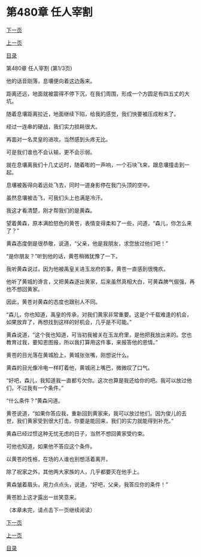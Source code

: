 <h1>第480章   任人宰割</h1>
            <div><p><a href="./1438_%E7%AC%AC480%E7%AB%A0_%E4%BB%BB%E4%BA%BA%E5%AE%B0%E5%89%B2.md">下一页</a></p><p><a href="./1436_%E7%AC%AC479%E7%AB%A0_%E9%B1%BC%E6%AD%BB%E7%BD%91%E7%A0%B4.md">上一页</a></p><p><a href="../">目录</a></p></div>
            <div><p>第480章   任人宰割 (第1/3页)</p><p>他的话音刚落，息壤便向着这边轰来。</p><p>距离还远，地面就被震得不停下沉，在我们周围，形成一个方圆足有四五丈的大坑。</p><p>随着息壤距离拉近，地面继续下陷，给我的感觉，我们快要被压成粉末了。</p><p>经过一连串的硬战，我们实力损耗很大。</p><p>再面对一名灵皇的进攻，当然感到头疼无比。</p><p>可是我们谁也不会认输，更不会示弱。</p><p>就在息壤离我们十几丈远时，随着嘭的一声响，一个石块飞来，跟息壤撞击到一起。</p><p>息壤被轰得向着远处飞去，同时一道身影停在我门头顶的空中。</p><p>虽然息壤被击飞，可我们头上也满是冷汗。</p><p>我这才看清楚，刚才帮我们的是黄森。</p><p>望着黄森，原本满脸怒色的黄苍，表情变得柔和了一些，问道，“森儿，你怎么来了？”</p><p>黄森态度倒是很恭敬，说道，“父亲，他是我朋友，求您放过他们吧！”</p><p>“是你朋友？”听到他的话，黄苍稍微犹豫了一下。</p><p>我听黄森说过，因为他被禹皇关进玉龙府的事，黄苍一直感到很愧疚。</p><p>他听了黄城的谗言，又把黄森逐出黄家，后来虽然真相大白，可黄森脾气倔强，再也不想回黄家。</p><p>因此，黄苍对黄森的态度也跟别人不同。</p><p>“森儿，你也知道，禹皇的传承，对我们黄家非常重要。这是个千载难逢的机会，如果放弃了，再想找到这样的好机会，几乎是不可能。”</p><p>黄森说道，“这个我也知道，可当初我被关在玉龙府里，是他把我放出来的。您也教育过我，要知恩图报，所以我打算用这件事，来报答他的恩情。”</p><p>黄苍的目光落在黄城脸上，黄城张张嘴，刚想说什么。</p><p>黄森的目光像冷电一样盯着他，黄城闭上嘴巴，微微叹了口气。</p><p>“好吧，森儿，我知道我一直都亏欠你。这次也算是我还给你的吧。我可以放过他们，不过我有一个条件。”</p><p>“什么条件？”黄森问道。</p><p>黄苍说道，“如果你答应我，重新回到黄家来，我可以放过他们。因为俊儿的去世，我们黄家受到很大打击。你要是能回来，我们的实力就能得到补充。”</p><p>黄森已经过惯这种无忧无虑的日子，当然不想回黄家受约束。</p><p>可他也知道，如果他不答应这个条件。</p><p>以黄苍的性格，在场的人谁也别想活着离开。</p><p>除了祝家之外，其他两大家族的人，几乎都要灭在他手上。</p><p>黄森皱着眉头，用力点点头，说道，“好吧，父亲，我答应你的条件！”</p><p>黄苍脸上这才露出一丝笑意来。</p><p>（本章未完，请点击下一页继续阅读）</p></div>
            <div><p><a href="./1438_%E7%AC%AC480%E7%AB%A0_%E4%BB%BB%E4%BA%BA%E5%AE%B0%E5%89%B2.md">下一页</a></p><p><a href="./1436_%E7%AC%AC479%E7%AB%A0_%E9%B1%BC%E6%AD%BB%E7%BD%91%E7%A0%B4.md">上一页</a></p><p><a href="../">目录</a></p></div>